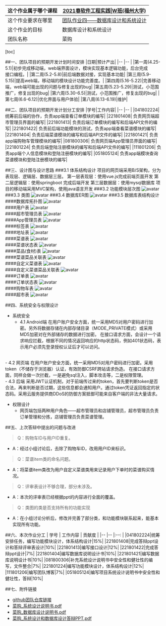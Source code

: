 |这个作业属于哪个课程|[2021春软件工程实践\|W班(福州大学)](https://edu.cnblogs.com/campus/fzu/2021SpringSoftwareEngineeringPractice)|
|--	|--	|
|这个作业要求在哪里|[团队作业四——数据库设计和系统设计](https://edu.cnblogs.com/campus/fzu/2021SpringSoftwareEngineeringPractice/homework/11949)|
|这个作业的目标|数据库设计和系统设计|
|团队名称|菜购	|

[toc]

##一、团队项目的预期开发计划时间安排
|日期|预计产出|
|--	|--	|
|第一周(4.25-5.1)|初步完成移动端，web端界面设计，模块实现基本逻辑功能，后台完成<br>接口编程。|
|第二周(5.2-5.8)|前后端数据对接，实现基本功能|
|第三周(5.9-5.15)|提高web端，移动端的模块设计功能完善度。|
|第四周(5.16-5.22)|完善移动端，web端可能出现的问题与修复出现的bug|
|第五周(5.23-5.29)|测试，小范围推广，修复出现的bug|
|第六周(5.30-6.5)|测试，小范围推广，修复出现的bug|
|第七周(6.6-6.12)|优化界面与用户体验|
|第八周(6.13-6.19)|维护|

##二、团队项目的预期开发计划分工安排
|学号|工作内容|
|--	|--	|
|041802224| 统筹前后端的协作，负责app端查看订单模块的编写|
|221801408|	负责网页端超市管理员界面的编写|
|221801413|	负责后端订单模块的编写和后端API文件的编写|
|221801422|	负责前后端功能模块的测试，负责app端查看菜谱模块的编写|
|221801404|	负责后端菜谱模块的编写和后端API文件的编写|
|221801421|	负责app端购物车管理模块的编写|
|081800306|	负责网页端App管理员界面的编写|
|221801224|	负责后端登陆注册模块的编写和后端API文件的编写|
|111801206|	负责app端个人信息模块和登陆注册模块的编写|
|051805124|	负责app端模块查询菜谱模块和登陆注册模块的编写|

##三、设计图与设计思路
###3.1 体系结构设计
项目的网页端采用B/S架构，分为表现层、逻辑层、数据层三层。
第一层表现层：使用vue.js完成前端页面开发
第二层逻辑层：使用springboot 完成后端开发
第三层数据层：使用mysql数据库
项目的移动端采用MVC架构，使用java语言开发
###3.2 功能模块层次图
![avatar](https://images.cnblogs.com/cnblogs_com/blogs/673577/galleries/1965769/o_210423084907function.png)
###3.3 类图
![avatar](https://images.cnblogs.com/cnblogs_com/blogs/673577/galleries/1965769/o_210424025039class_new.jpg)
###3.4 数据库ER图
![avatar](https://images.cnblogs.com/cnblogs_com/blogs/673577/galleries/1965769/o_210423075241ER.png)
###3.5 数据库表结构设计
####数据库拓扑图
![avatar](https://images.cnblogs.com/cnblogs_com/blogs/673577/galleries/1965769/o_210424114747topo_new.png)
<br>
####用户表
![avatar](https://images.cnblogs.com/cnblogs_com/blogs/673577/galleries/1965769/o_210423082412user.png)
<br>
####超市管理员表
![avatar](https://images.cnblogs.com/cnblogs_com/blogs/673577/galleries/1965769/o_210423082356smm.png)
<br>
####App管理员表
![avatar](https://images.cnblogs.com/cnblogs_com/blogs/673577/galleries/1965769/o_210423082120am.png)
<br>
####标签表
![avatar](https://images.cnblogs.com/cnblogs_com/blogs/673577/galleries/1965769/o_210423082404tag.png)
<br>
####地址表
![avatar](https://images.cnblogs.com/cnblogs_com/blogs/673577/galleries/1965769/o_210423082045addr.png)
<br>
####菜谱表
![avatar](https://images.cnblogs.com/cnblogs_com/blogs/673577/galleries/1965769/o_210423082206guide.png)
<br>
####菜谱状态表
![avatar](https://images.cnblogs.com/cnblogs_com/blogs/673577/galleries/1965769/o_210423082151gs.png)
<br>
####菜品(食材)表
![avatar](https://images.cnblogs.com/cnblogs_com/blogs/673577/galleries/1965769/o_210423082239ingredient.png)
<br>
####菜谱菜品关联表
![avatar](https://images.cnblogs.com/cnblogs_com/blogs/673577/galleries/1965769/o_210423082136cbgai.png)
<br>
####自定义菜谱表
![avatar](https://images.cnblogs.com/cnblogs_com/blogs/673577/galleries/1965769/o_210423082326pg.png)
<br>
####自定义菜谱菜品关联表
![avatar](https://images.cnblogs.com/cnblogs_com/blogs/673577/galleries/1965769/o_210423082314pcbgai.png)
<br>
####订单表
![avatar](https://images.cnblogs.com/cnblogs_com/blogs/673577/galleries/1965769/o_210423082256order.png)
<br>
####订单状态表
![avatar](https://images.cnblogs.com/cnblogs_com/blogs/673577/galleries/1965769/o_210423082303os.png)
<br>
####购物车表
![avatar](https://images.cnblogs.com/cnblogs_com/blogs/673577/galleries/1965769/o_210423082335pt.png)
<br>
####超市表
![avatar](https://images.cnblogs.com/cnblogs_com/blogs/673577/galleries/1965769/o_210423082248market.png)


##四、系统安全与权限设计
* 系统安全
  - 4.1 Android端
在用户账户安全方面，统一采用MD5对用户密码进行加密。另外将数据存储在内部存储目录（MODE_PRIVATE模式）或采用MD5加密对在外部储存的数据进行加密。
在接口请求方面，会设计一个请求响应拦截，根据不同的情况返回响应的http状态码，例如401状态码，表示用户必须先登录授权认证后才可以访问。
<br>
  - 4.2 网页端
在用户账户安全方面，统一采用MD5对用户密码进行加密。采用token（不储存于浏览器）认证，有效防御CSRF跨站请求伪造。
在接口请求方面，同样会做一次拦截，一是避免sql注入，脚本攻击等，二是权限管理。
<br>
  - 4.3 后端
采用JWT认证机制，对于前端传过来的token，首先要判断token是否合法，再来判断是否过期，这些信息都会通知用户。通过token凭证返回指定的状态码。采用云服务提供商DDoS的防御方案抵御可能来自客户端的非法大量请求。

* 权限设计
  - 网页端包括两种用户角色——超市管理员和店铺管理员，超市管理员负责订单管理和分拣，店铺管理员负责菜谱管理。

##五、上次答辩中提出的问题与改进
> Q：购物车ID与用户ID重复。
  - A：经过小组讨论后，去除了购物车ID，改用用户ID来标识。
> Q：菜谱item类的命名问题。
  - A：将菜谱item类改为用户自定义菜谱类用来记录用户下单时的菜谱购买情况。
> Q：评审表设计不够合理，部分未涉及。
  - A：本次的评审表已经根据ppt的内容进行全面的覆盖。
> Q：类图的类是否支持所有的功能实现
  - A：在小组讨论分析后，修改并完善了部分类，和功能模块联系起来，能基本实现所有功能。

##六、本次作业分工
| 学号 | 工作内容 | 贡献度 |
|--    |--      |:--:   |
|041802224|统筹安排任务，编写功能模块设计，体系结构设计|15%|
|221801408|完成答辩ppt设计和答辩评审表设计|10%|
|221801413|编写接口设计|12%|
|221801422|完成答辩ppt设计|7%|
|221801404|编写数据库说明设计书|10%|
|221801421|编写数据库说明设计书|10%|
|081800306|补充系统设计说明书中安全性和健壮性的编写，文件整合|7%|
|221801224|编写功能模块设计，体系结构设计|12%|
|111801206|编写团队博客|7%|
|051805124|编写项目系统设计说明书中安全性和健壮性，答辩|10%|

##七、附件链接
* [github团队仓库链接](https://github.com/FZUSESPR21W/Database-system-design-team5)
* [菜购_系统设计说明书.pdf](https://github.com/FZUSESPR21W/Database-system-design-team5/blob/main/TEAM-DOC-PART/%E7%B3%BB%E7%BB%9F%E8%AE%BE%E8%AE%A1%E8%AF%B4%E6%98%8E%E4%B9%A6.pdf)
* [菜购_数据库设计说明书.pdf](https://github.com/FZUSESPR21W/Database-system-design-team5/blob/main/TEAM-DOC-PART/%E6%95%B0%E6%8D%AE%E5%BA%93%E8%AE%BE%E8%AE%A1%E8%AF%B4%E6%98%8E%E4%B9%A6.pdf)
* [菜购_系统设计和数据库设计答辩PPT.pdf](https://github.com/FZUSESPR21W/Database-system-design-team5/blob/main/TEAM-DOC-PART/%E8%8F%9C%E8%B4%AD_%E7%B3%BB%E7%BB%9F%E8%AE%BE%E8%AE%A1%E5%92%8C%E6%95%B0%E6%8D%AE%E5%BA%93%E8%AE%BE%E8%AE%A1%E7%AD%94%E8%BE%A9PPT.pdf)
